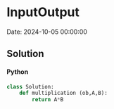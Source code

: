 # InputOutput

Date: 2024-10-05 00:00:00

## Solution

#### Python
```python
class Solution:
    def multiplication (ob,A,B):
        return A*B
 ```